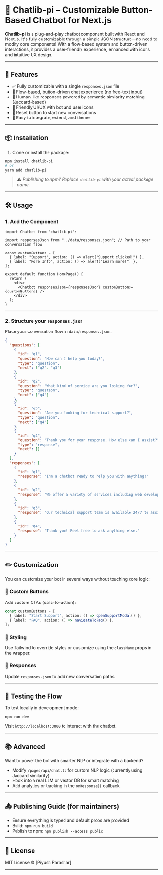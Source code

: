 # 🧠 Chatlib-pi – Customizable Button-Based Chatbot for Next.js

**Chatlib-pi** is a plug-and-play chatbot component built with React and Next.js. It's fully customizable through a simple JSON structure—no need to modify core components! With a flow-based system and button-driven interactions, it provides a user-friendly experience, enhanced with icons and intuitive UX design.

---

## 🚀 Features

- ✅ Fully customizable with a single `responses.json` file
- 🧠 Flow-based, button-driven chat experience (no free-text input)
- 🤖 Human-like responses powered by semantic similarity matching (Jaccard-based)
- 💬 Friendly UI/UX with bot and user icons
- 🔁 Reset button to start new conversations
- 🎨 Easy to integrate, extend, and theme

---

## 📦 Installation

1. Clone or install the package:

```bash
npm install chatlib-pi
# or
yarn add chatlib-pi
```

> ⚠️ _Publishing to npm? Replace `chatlib-pi` with your actual package name._

---

## 🛠️ Usage

### 1. Add the Component

```tsx
import Chatbot from "chatlib-pi";

import responsesJson from "../data/responses.json"; // Path to your conversation flow

const customButtons = [
  { label: "Support", action: () => alert("Support clicked!") },
  { label: "More Info", action: () => alert("Learn more!") },
];

export default function HomePage() {
  return (
    <div>
      <Chatbot responsesJson={responsesJson} customButtons={customButtons} />
    </div>
  );
}
```

---

### 2. Structure your `responses.json`

Place your conversation flow in `data/responses.json`:

```json
{
  "questions": [
    {
      "id": "q1",
      "question": "How can I help you today?",
      "type": "question",
      "next": ["q2", "q3"]
    },
    {
      "id": "q2",
      "question": "What kind of service are you looking for?",
      "type": "question",
      "next": ["q4"]
    },
    {
      "id": "q3",
      "question": "Are you looking for technical support?",
      "type": "question",
      "next": ["q4"]
    },
    {
      "id": "q4",
      "question": "Thank you for your response. How else can I assist?",
      "type": "response",
      "next": []
    }
  ],
  "responses": [
    {
      "id": "q1",
      "response": "I'm a chatbot ready to help you with anything!"
    },
    {
      "id": "q2",
      "response": "We offer a variety of services including web development, mobile apps, and AI solutions."
    },
    {
      "id": "q3",
      "response": "Our technical support team is available 24/7 to assist you with any issues."
    },
    {
      "id": "q4",
      "response": "Thank you! Feel free to ask anything else."
    }
  ]
}
```

---

## ✏️ Customization

You can customize your bot in several ways without touching core logic:

### 🔘 Custom Buttons

Add custom CTAs (calls-to-action):

```ts
const customButtons = [
  { label: "Start Support", action: () => openSupportModal() },
  { label: "FAQ", action: () => navigateToFaq() },
];
```

### 🎨 Styling

Use Tailwind to override styles or customize using the `className` props in the wrapper.

### 💬 Responses

Update `responses.json` to add new conversation paths.

---

## 🧪 Testing the Flow

To test locally in development mode:

```bash
npm run dev
```

Visit `http://localhost:3000` to interact with the chatbot.

---

## 📚 Advanced

Want to power the bot with smarter NLP or integrate with a backend?

- Modify `/pages/api/chat.ts` for custom NLP logic (currently using Jaccard similarity)
- Hook into a real LLM or vector DB for smart matching
- Add analytics or tracking in the `onResponse()` callback

---

## 📤 Publishing Guide (for maintainers)

- Ensure everything is typed and default props are provided
- Build: `npm run build`
- Publish to npm: `npm publish --access public`

---

## 📄 License

MIT License © [Piyush Parashar]

---
